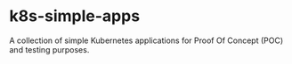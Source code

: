 # k8s-simple-apps

A collection of simple Kubernetes applications for Proof Of Concept (POC) and testing purposes.
